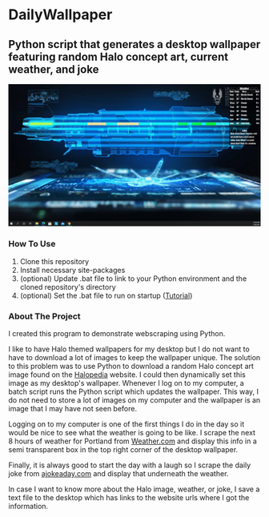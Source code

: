 # DailyWallpaper
## Python script that generates a desktop wallpaper featuring random Halo concept art, current weather, and joke

![Example Image](ExampleWallpaperImage.png)

### How To Use
1. Clone this repository
2. Install necessary site-packages
3. (optional) Update .bat file to link to your Python environment and the cloned repository's directory
4. (optional) Set the .bat file to run on startup ([Tutorial](https://www.sevenforums.com/tutorials/67503-task-create-run-program-startup-log.html))

### About The Project
I created this program to demonstrate webscraping using Python.

I like to have Halo themed wallpapers for my desktop but I do not want to have to download a lot of images to keep the wallpaper unique. The solution to this problem was to use Python to download a random Halo concept art image found on the [Halopedia](https://www.halopedia.org/) website. I could then dynamically set this image as my desktop's wallpaper. Whenever I log on to my computer, a batch script runs the Python script which updates the wallpaper. This way, I do not need to store a lot of images on my computer and the wallpaper is an image that I may have not seen before.

Logging on to my computer is one of the first things I do in the day so it would be nice to see what the weather is going to be like. I scrape the next 8 hours of weather for Portland from [Weather.com](https://weather.com/weather/hourbyhour/l/929a0a10df059030a591f46c408a7e6e022d06a80cdea1287444f02b92d9fd07) and display this info in a semi transparent box in the top right corner of the desktop wallpaper.

Finally, it is always good to start the day with a laugh so I scrape the daily joke from [ajokeaday.com](https://www.ajokeaday.com/) and display that underneath the weather.

In case I want to know more about the Halo image, weather, or joke, I save a text file to the desktop which has links to the website urls where I got the information.
